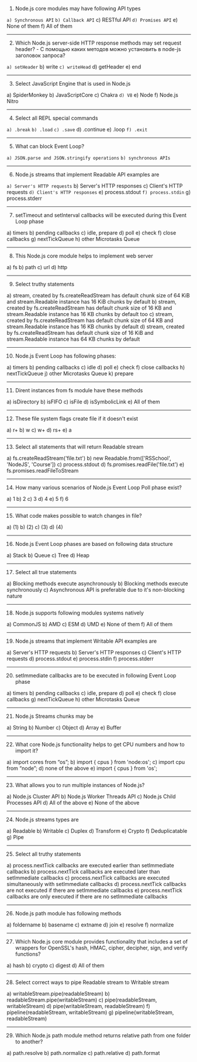 1. Node.js core modules may have following API types

`a) Synchronous API`
`b) Callback API`
c) RESTful API
`d) Promises API`
e) None of them
f) All of them

---

2. Which Node.js server-side HTTP response methods may set request header? - С помощью каких
методов можно установить в node-js заголовок запроса?

`a) setHeader`
b) write
`c) writeHead`
d) getHeader
e) end

---

3. Select JavaScript Engine that is used in Node.js

a) SpiderMonkey
b) JavaScriptCore
c) Chakra
`d) V8`
e) Node
f) Node.js Nitro

---

4. Select all REPL special commands

`a) .break`
`b) .load`
`c) .save`
d) .continue
e) .loop
`f) .exit`

---

5. What can block Event Loop?

`a) JSON.parse and JSON.stringify operations`
`b) synchronous APIs`

---

6. Node.js streams that implement Readable API examples are

`a) Server's HTTP requests`
b) Server's HTTP responses
c) Client's HTTP requests
`d) Client's HTTP responses`
e) process.stdout
`f) process.stdin`
g) process.stderr

---

7. setTimeout and setInterval callbacks will be executed during this Event Loop phase

a) timers
b) pending callbacks
c) idle, prepare
d) poll
e) check
f) close callbacks
g) nextTickQueue
h) other Microtasks Queue

---

8. This Node.js core module helps to implement web server

a) fs
b) path
c) url
d) http

---

9. Select truthy statements

a) stream, created by fs.createReadStream has default chunk size of 64 KiB and stream.Readable instance has 16 KiB chunks by default
b) stream, created by fs.createReadStream has default chunk size of 16 KB and stream.Readable instance has 16 KB chunks by default too
c) stream, created by fs.createReadStream has default chunk size of 64 KB and stream.Readable instance has 16 KB chunks by default
d) stream, created by fs.createReadStream has default chunk size of 16 KiB and stream.Readable instance has 64 KB chunks by default

---

10. Node.js Event Loop has following phases:

a) timers
b) pending callbacks
c) idle
d) poll
e) check
f) close callbacks
h) nextTickQueue
j) other Microtasks Queue
k) prepare

---

11. Dirent instances from fs module have these methods

a) isDirectory
b) isFIFO
c) isFile
d) isSymbolicLink
e) All of them

---

12. These file system flags create file if it doesn't exist

a) r+
b) w
c) w+
d) rs+
e) a

---

13. Select all statements that will return Readable stream

a) fs.createReadStream('file.txt')
b) new Readable.from(['RSSchool', 'NodeJS', 'Course'])
c) process.stdout
d) fs.promises.readFile('file.txt')
e) fs.promises.readFileToStream

---

14. How many various scenarios of Node.js Event Loop Poll phase exist?

a) 1
b) 2
c) 3
d) 4
e) 5
f) 6

---

15. What code makes possible to watch changes in file?

a) (1) 
b) (2) 
c) (3) 
d) (4)

---

16. Node.js Event Loop phases are based on following data structure

a) Stack
b) Queue
c) Tree
d) Heap

---

17. Select all true statements

a) Blocking methods execute asynchronously
b) Blocking methods execute synchronously
c) Asynchronous API is preferable due to it's non-blocking nature

---

18. Node.js supports following modules systems natively

a) CommonJS
b) AMD
c) ESM
d) UMD
e) None of them
f) All of them

---

19. Node.js streams that implement Writable API examples are

a) Server's HTTP requests
b) Server's HTTP responses
c) Client's HTTP requests
d) process.stdout
e) process.stdin
f) process.stderr

---

20. setImmediate callbacks are to be executed in following Event Loop phase

a) timers
b) pending callbacks
c) idle, prepare
d) poll
e) check
f) close callbacks
g) nextTickQueue
h) other Microtasks Queue

---

21. Node.js Streams chunks may be

a) String
b) Number
c) Object
d) Array
e) Buffer

---

22. What core Node.js functionality helps to get CPU numbers and how to import it?

a) import cores from “os”;
b) import { cpus } from 'node:os';
c) import cpu from “node”;
d) none of the above
e) import { cpus } from 'os';

---

23. What allows you to run multiple instances of Node.js?

a) Node.js Cluster API
b) Node.js Worker Threads API
c) Node.js Child Processes API
d) All of the above
e) None of the above

---

24. Node.js streams types are

a) Readable
b) Writable
c) Duplex
d) Transform
e) Crypto
f) Deduplicatable
g) Pipe

---

25. Select all truthy statements

a) process.nextTick callbacks are executed earlier than setImmediate callbacks
b) process.nextTick callbacks are executed later than setImmediate callbacks
c) process.nextTick callbacks are executed simultaneously with setImmediate callbacks
d) process.nextTick callbacks are not executed if there are setImmediate callbacks
e) process.nextTick callbacks are only executed if there are no setImmediate callbacks

---

26. Node.js path module has following methods

a) foldername
b) basename
c) extname
d) join
e) resolve
f) normalize

---

27. Which Node.js core module provides functionality that includes a set of wrappers for OpenSSL's hash, HMAC, cipher, decipher, sign, and verify functions?

a) hash
b) crypto
c) digest
d) All of them

---

28. Select correct ways to pipe Readable stream to Writable stream

a) writableStream.pipe(readableStream)
b) readableStream.pipe(writableStream)
c) pipe(readableStream, writableStream)
d) pipe(writableStream, readableStream)
f) pipeline(readableStream, writableStream)
g) pipeline(writableStream, readableStream)

---

29. Which Node.js path module method returns relative path from one folder to another?

a) path.resolve
b) path.normalize
c) path.relative
d) path.format